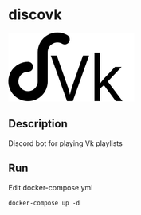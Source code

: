 # discovk
![logo](logo.svg)

## Description
Discord bot for playing Vk playlists

## Run
Edit docker-compose.yml

    docker-compose up -d
